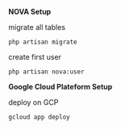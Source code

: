 
**NOVA Setup**

migrate all tables

```php artisan migrate```

create first user

```php artisan nova:user```




**Google Cloud Plateform Setup**

deploy on GCP

```gcloud app deploy```


